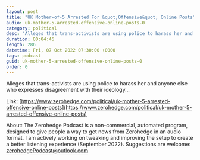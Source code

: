 ```yaml
---
layout: post
title: "UK Mother-of-5 Arrested For &quot;Offensive&quot; Online Posts"
audio: uk-mother-5-arrested-offensive-online-posts-0
category: political
desc: "Alleges that trans-activists are using police to harass her and anyone else who expresses disagreement with their ideology..."
duration: 00:04:46
length: 286
datetime: Fri, 07 Oct 2022 07:30:00 +0000
tags: podcast
guid: uk-mother-5-arrested-offensive-online-posts-0
order: 0
---
```

Alleges that trans-activists are using police to harass her and anyone else who expresses disagreement with their ideology...

Link: [https://www.zerohedge.com/political/uk-mother-5-arrested-offensive-online-posts](https://www.zerohedge.com/political/uk-mother-5-arrested-offensive-online-posts)

About: The Zerohedge Podcast is a non-commercial, automated program, designed to give people a way to get news from Zerohedge in an audio format.  I am actively working on tweaking and improving the setup to create a better listening experience (September 2022).  Suggestions are welcome: [zerohedgePodcast@outlook.com](mailto:zerohedgePodcast@outlook.com)